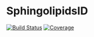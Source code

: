 # SphingolipidsID

[![Build Status](https://github.com/yufongpeng/SphingolipidsID.jl/actions/workflows/CI.yml/badge.svg?branch=main)](https://github.com/yufongpeng/SphingolipidsID.jl/actions/workflows/CI.yml?query=branch%3Amain)
[![Coverage](https://codecov.io/gh/yufongpeng/SphingolipidsID.jl/branch/main/graph/badge.svg)](https://codecov.io/gh/yufongpeng/SphingolipidsID.jl)

